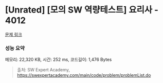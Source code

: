 # [Unrated] [모의 SW 역량테스트] 요리사 - 4012 

[문제 링크](https://swexpertacademy.com/main/code/problem/problemDetail.do?contestProbId=AWIeUtVakTMDFAVH) 

### 성능 요약

메모리: 22,320 KB, 시간: 252 ms, 코드길이: 1,476 Bytes



> 출처: SW Expert Academy, https://swexpertacademy.com/main/code/problem/problemList.do